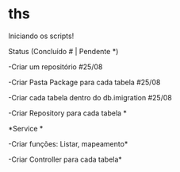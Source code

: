 # ths
Iniciando os scripts!

Status (Concluído # | Pendente *)


-Criar um repositório #25/08

-Criar Pasta Package para cada tabela #25/08

-Criar cada tabela dentro do db.imigration #25/08

-Criar Repository para cada tabela *

*Service *

-Criar funções: Listar, mapeamento*

-Criar Controller para cada tabela*
